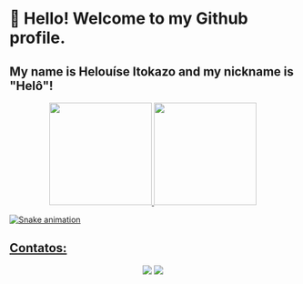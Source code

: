 # 👋 Hello! Welcome to my Github profile.
## My name is Helouíse Itokazo and my nickname is "Helô"!

<!--
**HelouiseItokazo/HelouiseItokazo** is a ✨ _special_ ✨ repository because its `README.md` (this file) appears on your GitHub profile.

Here are some ideas to get you started:

- 🔭 I’m currently working on ...
- 🌱 I’m currently learning ...
- 👯 I’m looking to collaborate on ...
- 🤔 I’m looking for help with ...
- 💬 Ask me about ...
- 📫 How to reach me: ...
- 😄 Pronouns: ...
- ⚡ Fun fact: ...
Se você trabalha ou estuda. Se sim, é legal citar onde e em qual área;
O que você anda aprendendo;
Suas experiências, caso tenha, como atividades acadêmicas ou antigos trabalhos. Caso esteja em transição de carreira, acredito que seja legal citar também;
Contatos, mas é importante pensar direitinho quais colocarem;
Conhecimentos adquiridos;
Região onde mora, mas não especifique tanto;
Entre outros, coloque apenas o que você se sentir confortável para colocar.
-->

<div align="center">
<a href="https://github.com/seu-usuário-aqui">
<img height="180em" src="https://github-readme-stats.vercel.app/api/top-langs/?username=HelouiseItokazo&layout=compact&langs_count=7&theme=dracula"/>
<img height="180em" src="https://github-readme-stats.vercel.app/api?username=HelouiseItokazo&show_icons=true&theme=dracula&include_all_commits=true&count_private=true"/>
</div>

![Snake animation](https://github.com/HelouiseItokazo/HelouiseItokazo/blob/output/github-contribution-grid-snake.svg)

## Contatos:

<div align="center">
<a href="mailto:helouise.almeida93@gmail.com"><img src="https://img.shields.io/badge/Gmail-D14836?style=for-the-  badge&logo=gmail&logoColor=white" target="_blank"></a>
<a href="https://www.linkedin.com/in/helou%C3%ADse-itokazo-749778132/" target="_blank"><img src="https://img.shields.io/badge/-LinkedIn-%230077B5?style=for-the-badge&logo=linkedin&logoColor=white" target="_blank"></a>   
</div>

